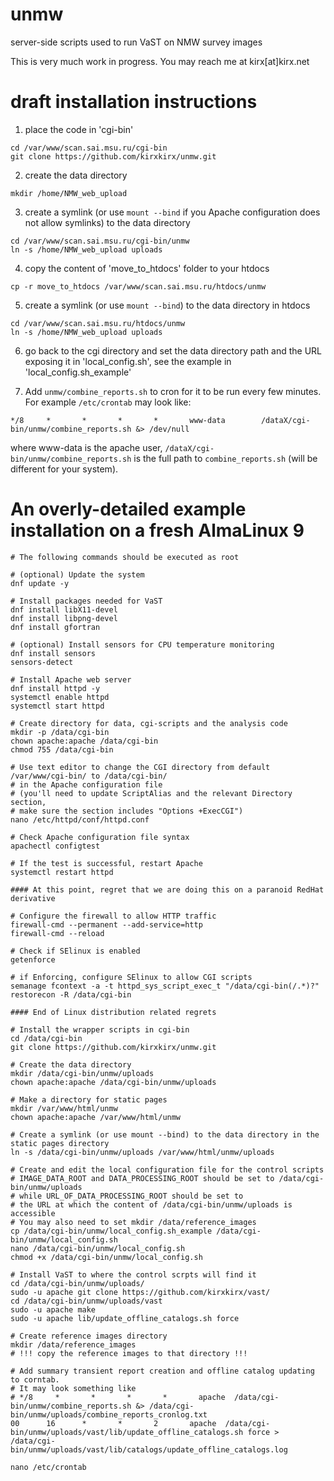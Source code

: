 # unmw
server-side scripts used to run VaST on NMW survey images

This is very much work in progress. You may reach me at kirx[at]kirx.net

# draft installation instructions

 1. place the code in 'cgi-bin'
````
cd /var/www/scan.sai.msu.ru/cgi-bin
git clone https://github.com/kirxkirx/unmw.git
````
 2. create the data directory
````
mkdir /home/NMW_web_upload
````
 3. create a symlink (or use `mount --bind` if you Apache configuration does
not allow symlinks) to the data directory
````
cd /var/www/scan.sai.msu.ru/cgi-bin/unmw
ln -s /home/NMW_web_upload uploads
````
 4. copy the content of 'move_to_htdocs' folder to your htdocs
````
cp -r move_to_htdocs /var/www/scan.sai.msu.ru/htdocs/unmw
````
 5. create a symlink (or use `mount --bind`) to the data directory in htdocs
````
cd /var/www/scan.sai.msu.ru/htdocs/unmw
ln -s /home/NMW_web_upload uploads
````
 6. go back to the cgi directory and set the data directory path and the URL exposing it in 
'local_config.sh', see the example in 'local_config.sh_example'

 7. Add `unmw/combine_reports.sh` to cron for it to be run every few minutes. For example `/etc/crontab` may look like:
 ````
*/8     *       *       *       *       www-data        /dataX/cgi-bin/unmw/combine_reports.sh &> /dev/null
 ````
where www-data is the apache user, `/dataX/cgi-bin/unmw/combine_reports.sh` is the full path to `combine_reports.sh` (will be different for your system).

# An overly-detailed example installation on a fresh AlmaLinux 9
````
# The following commands should be executed as root

# (optional) Update the system
dnf update -y

# Install packages needed for VaST
dnf install libX11-devel
dnf install libpng-devel
dnf install gfortran

# (optional) Install sensors for CPU temperature monitoring
dnf install sensors
sensors-detect

# Install Apache web server
dnf install httpd -y
systemctl enable httpd
systemctl start httpd

# Create directory for data, cgi-scripts and the analysis code
mkdir -p /data/cgi-bin
chown apache:apache /data/cgi-bin
chmod 755 /data/cgi-bin

# Use text editor to change the CGI directory from default /var/www/cgi-bin/ to /data/cgi-bin/
# in the Apache configuration file 
# (you'll need to update ScriptAlias and the relevant Directory section, 
# make sure the section includes "Options +ExecCGI")
nano /etc/httpd/conf/httpd.conf

# Check Apache configuration file syntax
apachectl configtest

# If the test is successful, restart Apache
systemctl restart httpd

#### At this point, regret that we are doing this on a paranoid RedHat derivative

# Configure the firewall to allow HTTP traffic
firewall-cmd --permanent --add-service=http
firewall-cmd --reload

# Check if SElinux is enabled
getenforce

# if Enforcing, configure SElinux to allow CGI scripts
semanage fcontext -a -t httpd_sys_script_exec_t "/data/cgi-bin(/.*)?"
restorecon -R /data/cgi-bin

#### End of Linux distribution related regrets

# Install the wrapper scripts in cgi-bin
cd /data/cgi-bin
git clone https://github.com/kirxkirx/unmw.git

# Create the data directory
mkdir /data/cgi-bin/unmw/uploads
chown apache:apache /data/cgi-bin/unmw/uploads

# Make a directory for static pages
mkdir /var/www/html/unmw
chown apache:apache /var/www/html/unmw

# Create a symlink (or use mount --bind) to the data directory in the static pages directory
ln -s /data/cgi-bin/unmw/uploads /var/www/html/unmw/uploads

# Create and edit the local configuration file for the control scripts
# IMAGE_DATA_ROOT and DATA_PROCESSING_ROOT should be set to /data/cgi-bin/unmw/uploads
# while URL_OF_DATA_PROCESSING_ROOT should be set to 
# the URL at which the content of /data/cgi-bin/unmw/uploads is accessible
# You may also need to set mkdir /data/reference_images
cp /data/cgi-bin/unmw/local_config.sh_example /data/cgi-bin/unmw/local_config.sh
nano /data/cgi-bin/unmw/local_config.sh
chmod +x /data/cgi-bin/unmw/local_config.sh

# Install VaST to where the control scrpts will find it
cd /data/cgi-bin/unmw/uploads/
sudo -u apache git clone https://github.com/kirxkirx/vast/
cd /data/cgi-bin/unmw/uploads/vast
sudo -u apache make
sudo -u apache lib/update_offline_catalogs.sh force

# Create reference images directory
mkdir /data/reference_images
# !!! copy the reference images to that directory !!!

# Add summary transient report creation and offline catalog updating to corntab.
# It may look something like
# */8     *       *       *       *       apache  /data/cgi-bin/unmw/combine_reports.sh &> /data/cgi-bin/unmw/uploads/combine_reports_cronlog.txt
00      16      *       *       2       apache  /data/cgi-bin/unmw/uploads/vast/lib/update_offline_catalogs.sh force > /data/cgi-bin/unmw/uploads/vast/lib/catalogs/update_offline_catalogs.log

nano /etc/crontab

````